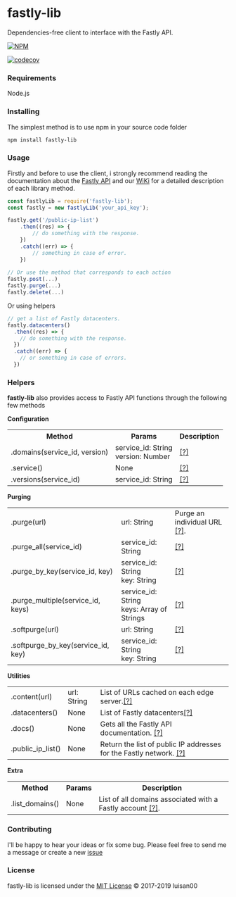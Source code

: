 # fastly-lib
Dependencies-free client to interface with the Fastly API.

[![NPM](https://nodei.co/npm/fastly-lib.png)](https://nodei.co/npm/fastly-lib/)


[![codecov](https://codecov.io/gh/luisan00/fastly-lib/branch/master/graph/badge.svg?token=S5tjNuzXaS)](https://codecov.io/gh/luisan00/fastly-lib)

### Requirements
Node.js

### Installing
The simplest method is to use npm in your source code folder
```bash
npm install fastly-lib
```
### Usage

Firstly and before to use the client, i strongly recommend reading the documentation about the <a target="_blank" href="https://docs.fastly.com/api/">Fastly API</a> and our <a href="https://github.com/luisan00/fastly-lib/wiki">WiKi</a> for a detailed description of each library method.

```js
const fastlyLib = require('fastly-lib');
const fastly = new fastlyLib('your_api_key');

fastly.get('/public-ip-list')
    .then((res) => {
        // do something with the response.
    })
    .catch((err) => {
        // something in case of error.
    })
 
// Or use the method that corresponds to each action
fastly.post(...)
fastly.purge(...)
fastly.delete(...)
```

Or using helpers
```js
// get a list of Fastly datacenters.
fastly.datacenters()
  .then((res) => {
    // do something with the response.
  })
  .catch((err) => {
    // or something in case of errors.
  })
```


### Helpers
**fastly-lib** also provides access to Fastly API functions through the following few methods

**Configuration**

<table>
	<tr>
		<th>Method</th>
		<th>Params</th>
		<th>Description</th>
	</tr>
	<tr>
		<td>.domains(service_id, version)</td>
		<td>
			service_id: String<br>
			version: Number
		</td>
		<td><a href="https://docs.fastly.com/api/config#domain_e33a599694c3316f00b6b8d53a2db7d9">[?]</a></td>
	</tr>
	<tr>
		<td>.service()</td>
		<td>None</td>
		<td><a href="https://docs.fastly.com/api/config#service_74d98f7e5d018256e44d1cf820388ef8">[?]</a></td>
	</tr>
	<tr>
		<td>.versions(service_id)</td>
		<td>service_id: String</td>
		<td><a href="https://docs.fastly.com/api/config#version_dfde9093f4eb0aa2497bbfd1d9415987">[?]</a></td>
	</tr>
</table>

**Purging**

<table>
	<tr>
		<td>.purge(url)</td>
		<td>url: String</td>
		<td>Purge an individual URL <a href="https://docs.fastly.com/api/purge#purge_3aa1d66ee81dbfed0b03deed0fa16a9a">[?]</a>.</td>
	</tr>
	<tr>
		<td>.purge_all(service_id)</td>
		<td>service_id: String</td>
		<td><a href="https://docs.fastly.com/api/purge#purge_bee5ed1a0cfd541e8b9f970a44718546">[?]</a></td>
	</tr>
	<tr>
		<td>.purge_by_key(service_id, key)</td>
		<td>
			service_id: String<br>
			key: String
		</td>
		<td><a href="https://docs.fastly.com/api/purge#purge_d8b8e8be84c350dd92492453a3df3230">[?]</a></td>
	</tr>
	<tr>
		<td>.purge_multiple(service_id, keys)</td>
		<td>
			service_id: String</br>
			keys: Array of Strings
		</td>
		<td><a href="https://docs.fastly.com/api/purge#purge_db35b293f8a724717fcf25628d713583">[?]</a></td>
	</tr>
	<tr>
		<td>.softpurge(url)</td>
		<td>url: String</td>
		<td><a href="https://docs.fastly.com/api/purge#soft_purge_0c4f56f3d68e9bed44fb8b638b78ea36">[?]</a></td>
	</tr>
	<tr>
		<td>.softpurge_by_key(service_id, key)</td>
		<td>
			service_id: String</br>
			key: String
		</td>
		<td><a href="https://docs.fastly.com/api/purge#soft_purge_2e4d29085640127739f8467f27a5b549">[?]</a></td>
	</tr>
</table>

**Utilities**

<table>
	<tr>
		<td>.content(url)</td>
		<td>url: String</td>
		<td>List of URLs cached on each edge server.<a href="https://docs.fastly.com/api/tools#content_4d2d4548b29c7661e17ebe7098872d6d">[?]</a></td>
	</tr>
	<tr>
		<td>.datacenters()</td>
		<td>None</td>
		<td>List of Fastly datacenters<a href="https://docs.fastly.com/api/tools#datacenter_1c8d3b9dd035e301155b44eae05e0554">[?]</a></td>
	</tr>
	<tr>
		<td>.docs()</td>
		<td>None</td>
		<td>Gets all the Fastly API documentation. <a href="https://docs.fastly.com/api/tools#docs_79aecbf210c8163e20e2222a5c646453">[?]</a></td>
	</tr>
	<tr>
		<td>.public_ip_list()</td>
		<td>None</td>
		<td>Return the list of public IP addresses for the Fastly network. <a href="https://docs.fastly.com/api/tools#public_ip_list_ef2e9900a1c9522b58f5abed92ec785e">[?]</a></td>
	</tr>

</table>

**Extra**
<table>
	<tr>
		<th>Method</th>
		<th>Params</th>
		<th>Description</th>
	</tr>
	<tr>
		<td>.list_domains()</td>
		<td>None</td>
		<td>List of all domains associated with a Fastly account <a href="https://github.com/luisan00/fastly-lib/wiki/Extras#list_domains">[?]</a>.</td>
	</tr>
</table>

### Contributing
 I'll be happy to hear your ideas or fix some bug. Please feel free to send me a message or create a new <a href="https://github.com/luisan00/fastly-lib/issues">issue</a>


### License

fastly-lib is licensed under the <a href="LICENSE">MIT License</a> © 2017-2019 luisan00
